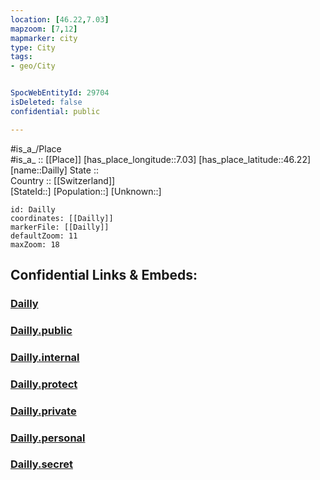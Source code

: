 ```yaml
---
location: [46.22,7.03] 
mapzoom: [7,12] 
mapmarker: city 
type: City
tags:
- geo/City


SpocWebEntityId: 29704
isDeleted: false
confidential: public

---
```

#is_a_/Place  
#is_a_ :: [[Place]] 
[has_place_longitude::7.03] 
[has_place_latitude::46.22] 
[name::Dailly] 
State ::  
Country :: [[Switzerland]]  
[StateId::] 
[Population::] 
[Unknown::] 


```leaflet
id: Dailly
coordinates: [[Dailly]] 
markerFile: [[Dailly]] 
defaultZoom: 11 
maxZoom: 18
```


## Confidential Links & Embeds: 

### [Dailly](/_Standards/Earth/Continent/Europe/Europe~Central/Switzerland/Switzerland~Cantons/Vaud/City/Dailly.md) 

### [Dailly.public](/_public/Earth/Continent/Europe/Europe~Central/Switzerland/Switzerland~Cantons/Vaud/City/Dailly.public.md) 

### [Dailly.internal](/_internal/Earth/Continent/Europe/Europe~Central/Switzerland/Switzerland~Cantons/Vaud/City/Dailly.internal.md) 

### [Dailly.protect](/_protect/Earth/Continent/Europe/Europe~Central/Switzerland/Switzerland~Cantons/Vaud/City/Dailly.protect.md) 

### [Dailly.private](/_private/Earth/Continent/Europe/Europe~Central/Switzerland/Switzerland~Cantons/Vaud/City/Dailly.private.md) 

### [Dailly.personal](/_personal/Earth/Continent/Europe/Europe~Central/Switzerland/Switzerland~Cantons/Vaud/City/Dailly.personal.md) 

### [Dailly.secret](/_secret/Earth/Continent/Europe/Europe~Central/Switzerland/Switzerland~Cantons/Vaud/City/Dailly.secret.md)

